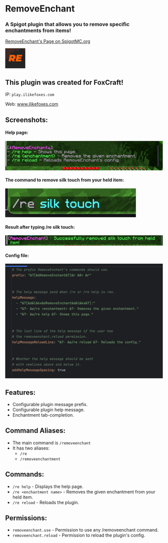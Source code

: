 # RemoveEnchant
### A Spigot plugin that allows you to remove specific enchantments from items!
[RemoveEnchant's Page on SpigotMC.org](https://www.spigotmc.org/resources/removeenchant.114428/)

![RemoveEnchant logo](./assets/resourceicon.png)

## This plugin was created for FoxCraft!
IP: `play.ilikefoxes.com`

Web: www.ilikefoxes.com

## Screenshots:
#### Help page:
![The help page](./assets/helppage.png)

#### The command to remove silk touch from your held item:
![The command](./assets/command.png)

#### Result after typing /re silk touch:
![Command removal result](./assets/removal.png)

#### Config file:
![Config file](./assets/config.png)

## Features:
- Configurable plugin message prefix.
- Configurable plugin help message.
- Enchantment tab-completion.

## Command Aliases:
- The main command is `/removeenchant`
- It has two aliases:
  - `/re`
  - `/removeenchantment`

## Commands:
- `/re help` - Displays the help page.
- `/re <enchantment name>` - Removes the given enchantment from your held item.
- `/re reload` - Reloads the plugin.

## Permissions:
- `removeenchant.use` - Permission to use any /removeenchant command.
- `removeenchant.reload` - Permission to reload the plugin's config.
